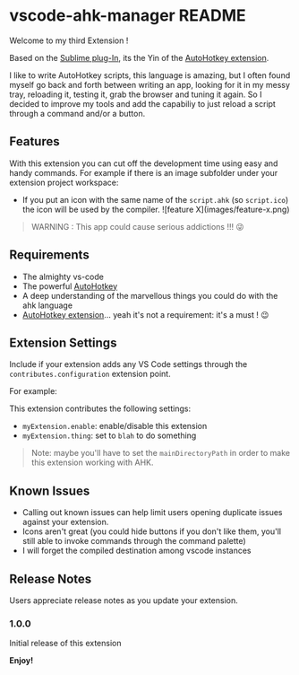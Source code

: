 # vscode-ahk-manager README

Welcome to my third Extension !

Based on the [Sublime plug-In](https://github.com/ahkscript/SublimeAutoHotkey),
its the Yin of the [AutoHotkey extension](https://github.com/stef-levesque/vscode-autohotkey).

I like to write AutoHotkey scripts, this language is amazing, but I often found myself go back and forth between writing an app, looking for it in my messy tray, reloading it, testing it, grab the browser and tuning it again. So I decided to improve my tools and add the capabiliy to just reload a script through a command and/or a button.

## Features

With this extension you can cut off the development time using easy and handy commands.
For example if there is an image subfolder under your extension project workspace:

* If you put an icon with the same name of the `script.ahk` (so `script.ico`) the icon will be used by the compiler.
\!\[feature X\]\(images/feature-x.png\)

> WARNING : This app could cause serious addictions !!! 😜

## Requirements

* The almighty vs-code
* The powerful [AutoHotkey](https://www.autohotkey.com/)
* A deep understanding of the marvellous things you could do with the ahk language
* [AutoHotkey extension](https://github.com/stef-levesque/vscode-autohotkey)... yeah it's not a requirement: it's a must ! 😉

## Extension Settings

Include if your extension adds any VS Code settings through the `contributes.configuration` extension point.

For example:

This extension contributes the following settings:

* `myExtension.enable`: enable/disable this extension
* `myExtension.thing`: set to `blah` to do something

> Note: maybe you'll have to set the `mainDirectoryPath` in order to make this extension working with AHK.

## Known Issues

* Calling out known issues can help limit users opening duplicate issues against your extension.
* Icons aren't great (you could hide buttons if you don't like them, you'll still able to invoke commands through the command palette)
* I will forget the compiled destination among vscode instances

## Release Notes

Users appreciate release notes as you update your extension.

### 1.0.0

Initial release of this extension

**Enjoy!**
